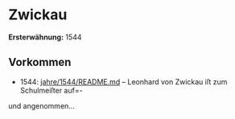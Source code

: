 # Zwickau

**Ersterwähnung:** 1544

## Vorkommen
- 1544: [jahre/1544/README.md](../jahre/1544/README.md) – Leonhard von Zwickau iſt zum Schulmeiſter auf=-

und angenommen...
